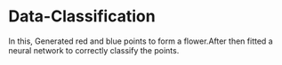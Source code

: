 # Data-Classification
In this, Generated red and blue points to form a flower.After then fitted a neural network to correctly classify the points.
